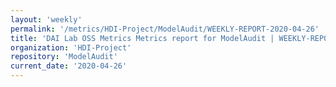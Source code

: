 ```yaml
---
layout: 'weekly'
permalink: '/metrics/HDI-Project/ModelAudit/WEEKLY-REPORT-2020-04-26'
title: 'DAI Lab OSS Metrics Metrics report for ModelAudit | WEEKLY-REPORT-2020-04-26'
organization: 'HDI-Project'
repository: 'ModelAudit'
current_date: '2020-04-26'
---
```

